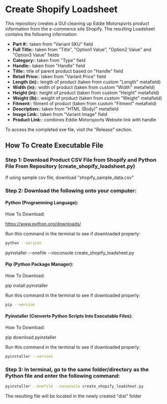 # Create Shopify Loadsheet

This repository creates a GUI cleaning up Eddie Motorsports product information from the e-commerce site Shopify. The resulting Loadsheet contains the following information:

* **Part #:**: taken from "Variant SKU" field
* **Full Title:**: taken from "Title", "Option1 Value", "Option2 Value" and "Option3 Value" fields
* **Category:**: taken from "Type" field
* **Handle:**: taken from "Handle" field
* **Title:**: title of parent product based on "Handle" field
* **Retail Price:**: taken from "Variant Price" field
* **Length (in):**: length of product (taken from custom "Length" metafield)
* **Width (in):**: width of product (taken from custom "Width" metafield)
* **Height (in):**: height of product (taken from custom "Height" metafield)
* **Weight (lb):**: weight of product (taken from custom "Weight" metafield)
* **Fitment:**: fitment of product (taken from custom "Fitment" metafield)
* **Description:**: taken from "HTML (Body)" metafield
* **Image Link:**: taken from "Variant Image" field
* **Product Link:**: combines Eddie Motorsports Website link with handle

To access the completed exe file, visit the "Release" section.

## How To Create Executable File

### Step 1: Download Product CSV File from Shopify and Python File From Repository (create_shopify_loadsheet.py)

If using sample csv file, download "shopify_sample_data.csv"

### Step 2: Download the following onto your computer:

#### Python (Programming Language): 

How To Download:

https://www.python.org/downloads/

Run this command in the terminal to see if downloaded properly:

```bash
python --version
```

pyinstaller --onefile --noconsole create_shopify_loadsheet.py

#### Pip (Python Package Manager):

How To Download:

pip install pyinstaller

Run this command in the terminal to see if downloaded properly:

```bash
pip --version
```

#### Pyinstaller (Converts Python Scripts Into Executable Files):

How To Download:

pip download pyinstaller

Run this command in the terminal to see if downloaded properly:

```bash
pyinstaller --version
```
### Step 3:  In terminal, go to the same folder/directory as the Python file and enter the following command:

```bash
pyinstaller --onefile --noconsole create_shopify_loadsheet.py
```
The resulting file will be located in the newly created "dist" folder
